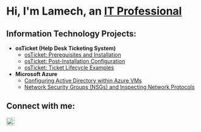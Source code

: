 <h1>Hi, I'm Lamech, an <a href="https://linkedin.com/in/lamechisrael">IT Professional</a></h1>

<h2>Information Technology Projects:</h2>

- <b>osTicket (Help Desk Ticketing System)</b>
  - [osTicket: Prerequisites and Installation](https://github.com/joshmadakoredmonds/osticket-prereqs)
  - [osTicket: Post-Installation Configuration](https://github.com/joshmadakoredmonds/post-install-config)
  - [osTicket: Ticket Lifecycle Examples](https://github.com/joshmadakoredmonds/ticket-lifecycle)
- <b>Microsoft Azure</b>
  - [Configuring Active Directory within Azure VMs](https://github.com/joshmadakoredmonds/configure-ad)
  - [Network Security Groups (NSGs) and Inspecting Network Protocols](https://github.com/joshmadakoredmonds/azure-network-protocols)

<h2>Connect with me:</h2>

[<img align="left" alt="Lamech | LinkedIn" width="22px" src="https://cdn-icons-png.flaticon.com/512/174/174857.png" />][linkedin]



[linkedin]: https://linkedin.com/in/LamechIsrael
